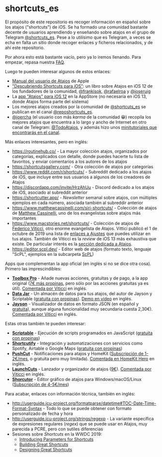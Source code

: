 # shortcuts_es

El propósito de este repositorio es recoger información en español sobre los atajos ("shortcuts") de iOS. Se ha formado una comunidad bastante decente de usuarios aprendiendo y enseñando sobre atajos en el grupo de Telegram [@shortcuts_es](https://t.me/shortcuts_es). Pese a lo utilísimo que es Telegram, a veces se echa en falta un sitio donde recoger enlaces y ficheros relacionados, y de ahí este repositorio.

Por ahora esto está bastante vacío, pero ya lo iremos llenando. Para empezar, repasa nuestra [FAQ](FAQ/preguntas-frecuentes.md).

Luego te pueden interesar algunos de estos enlaces:

* [Manual del usuario de Atajos](https://support.apple.com/guide/shortcuts/welcome/ios) de Apple
* ["Descubriendo Shortcuts para iOS"](http://shrtcts.es/): un libro sobre Atajos en iOS 12 de los fundadores de la comunidad, [@frankisok](https://t.me/frankisok), [@rafaelroa](https://t.me/rafaelroa) y [@joseruig](https://t.me/joseruig)
* La [app "Atajos" para iOS 12](https://apps.apple.com/es/app/atajos/id915249334) en la AppStore (no necesaría en iOS 13, donde Atajos forma parte del sistema)
* Los mejores atajos creados por la comunidad de [@shortcuts_es](https://t.me/shortcuts_es) se publican en el canal [@reposhortcuts_es](https://t.me/reposhortcuts_es).
* [@joercha](https://t.me/joercha) (el usuario con más _karma_ de la comunidad :grin:) recopila los mejores atajos que encuentra a lo largo y ancho de Internet en otro canal de Telegram: [@TodoAtajos](https://t.me/TodoAtajos), y además hizo unos [minitutoriales que encontrarás en el canal](https://t.me/shortcuts_es/56925).

Más enlaces interesantes, pero en inglés:
* <https://routinehub.co/> - La mayor colección atajos, organizados por categorías, explicados con detalle, donde puedes hacerte tu lista de favoritos, y enviar comentarios a los autores de los atajos
* <https://shortcutsgallery.com/> - Otra colección de atajos por categorías
* <https://www.reddit.com/r/shortcuts/> - Subreddit dedicado a los atajos de iOS, que incluye entre sus usuarios a algunos de los creadores de Atajos
* <https://discordapp.com/invite/HrzAhUu> - Discord dedicado a los atajos de iOS, asociado al subreddit anterior
* <https://shortcutter.app/> - _Newsletter_ semanal sobre atajos, con múltiples ejemplos en cada número, asociada también al subreddir anterior
* <https://www.matthewcassinelli.com/siri-shortcuts/> - Colección de atajos de [Matthew Cassinelli](https://twitter.com/mattcassinelli/), uno de los evangelistas sobre atajos más importantes
* <https://www.macstories.net/shortcuts/> - Colección de atajos de [Federico Viticci](https://twitter.com/viticci), otro enorme evangelista de Atajos. Vittici publicó el 1 de octubre de 2019 una lista de [enlaces a Ajustes](https://www.macstories.net/ios/a-comprehensive-guide-to-all-120-settings-urls-supported-by-ios-and-ipados-13-1/) que puedes utilizar en tus atajos. También de Viticci es la _review_ de iOS 13 más exhaustiva que existe. De particular interés es la [sección dedicada a Atajos](https://www.macstories.net/stories/ios-and-ipados-13-the-macstories-review/13/#shortcuts).
* <https://editor.scpl.dev/> - Editor web de atajos (formato texto, lenguaje "ScPL", ejemplos en la subcarpeta [ScPL](ScPL/))

Apps que complementan la app oficial (en inglés si no se dice otra cosa). Primero las imprescindibles:
* [**Toolbox Pro**](https://toolboxpro.app/) - Añade nuevas acciones, gratuitas y de pago, a la app original ([7€ más propinas](https://apps.apple.com/es/app/id1476205977), pero sólo por las acciones gratuitas ya es útil). [Comentada por Viticci](https://www.macstories.net/reviews/toolbox-pro-review-a-must-have-companion-utility-for-shortcuts-power-users/) en inglés.
* [**Data Jar**](https://datajar.app/) - Un almacén de datos para tus atajos, del autor de Jayson y Scriptable ([gratuita con propinas](https://apps.apple.com/es/app/id1453273600)). [Demo en vídeo](https://youtu.be/KS9f-AW6T0s) en inglés.
* [**Jayson**](https://jayson.app/) - Visualizador de datos en formato JSON (en español y [gratuita](https://apps.apple.com/es/app/id1447750768)), aunque alguna funcionalidad muy secundaria cuesta 2,30€). [Comentada por Viticci](https://www.macstories.net/reviews/inspecting-json-files-on-ios-with-jayson/) en inglés.

Estas otras también te pueden interesar:
* [**Scriptable**](https://scriptable.app/) - Ejecución de scripts programados en JavaScript ([gratuita con propinas](https://apps.apple.com/es/app/id1405459188))
* [**Shortcutify**](https://shortcutify.app/) - Integración y automatizaciones con servicios como Spotify, Airtable o Google Maps ([gratuita con propinas](https://apps.apple.com/es/app/id1477222244))
* [**PushCut**](https://www.pushcut.io/) - Notificaciones para atajos y HomeKit ([Subscripción de 1-2€/mes](https://apps.apple.com/es/app/id1450936447), o gratuita pero muy limitada). [Comentada en HomeKit Hero](https://homekithero.com/2019/10/27/pushcut-app-review/) en inglés.
* [**LaunchCuts**](https://launchcuts.com/) - Lanzador y organizador de atajos ([9€](https://apps.apple.com/es/app/id1489780246)). [Comentada por Viticci](https://www.macstories.net/reviews/launchcuts-review-a-better-way-to-organize-your-shortcuts-with-folders-advanced-search-and-custom-views/) en inglés.
* [**Shorcutor**](https://shortcutor.com/) - Editor gráfico de atajos para Windows/macOS/Linux ([Subscripción de 4-5€/mes](https://shortcutor.com/buy.html))

Para acabar, enlaces con información técnica, también en inglés:
* <http://userguide.icu-project.org/formatparse/datetime#TOC-Date-Time-Format-Syntax> - Todo lo que se puede obtener con formato personalizado de fecha y hora
* <http://userguide.icu-project.org/strings/regexp> - La variante específica de expresiones regulares (_regex_) que se puede usar en Atajos, muy parecida a PCRE, pero con sutiles diferencias
* Sesiones sobre _Shortcuts_ en la WWDC 2019:
  * [Introducing Parameters for Shortcuts](https://developer.apple.com/videos/play/wwdc2019/213/)
  * [Building Great Shortcuts](https://developer.apple.com/videos/play/wwdc2019/805/)
  * [Designing Great Shortcuts](https://developer.apple.com/videos/play/wwdc2019/806/)
